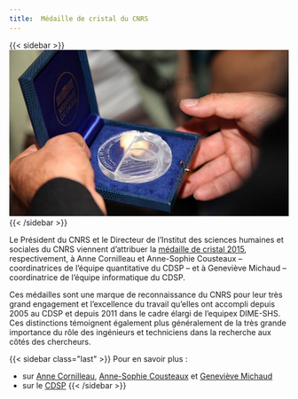 ```yaml
---
title:  Médaille de cristal du CNRS
---
```


{{< sidebar >}}
![](img/actualites/Cristal-medaille.jpg)
{{< /sidebar >}}

Le Président du CNRS et le Directeur de l’Institut des sciences humaines et sociales du CNRS viennent d’attribuer la [médaille de cristal 2015](http://www.cnrs.fr/fr/recherche/prix/cristal.htm), respectivement, à Anne Cornilleau et  Anne-Sophie Cousteaux – coordinatrices de l’équipe quantitative du CDSP – et à Geneviève Michaud – coordinatrice de l’équipe informatique du CDSP.

Ces médailles sont une marque de reconnaissance du CNRS pour leur très grand engagement et l’excellence du travail qu’elles ont accompli depuis 2005 au CDSP et depuis 2011 dans le cadre élargi de l’equipex DIME-SHS. Ces distinctions témoignent également plus généralement de la très grande importance du rôle des ingénieurs et techniciens dans la recherche aux côtés des chercheurs.

{{< sidebar class="last" >}}
Pour en savoir plus :

- sur [Anne Cornilleau](http://cdsp.sciences-po.fr/fiche.php?idFiche=5&lang=FR), [Anne-Sophie Cousteaux](http://cdsp.sciences-po.fr/fiche.php?idFiche=19&lang=FR) et [Geneviève Michaud](http://cdsp.sciences-po.fr/fiche.php?idFiche=13&lang=FR)
- sur le [CDSP](http://cdsp.sciences-po.fr/index.php?lang=FR)
{{< /sidebar >}}
